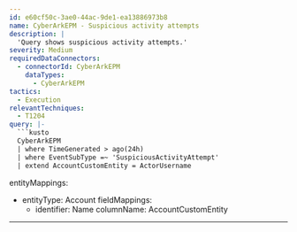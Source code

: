 ```yaml
---
id: e60cf50c-3ae0-44ac-9de1-ea13886973b8
name: CyberArkEPM - Suspicious activity attempts
description: |
  'Query shows suspicious activity attempts.'
severity: Medium
requiredDataConnectors:
  - connectorId: CyberArkEPM
    dataTypes:
      - CyberArkEPM
tactics:
  - Execution
relevantTechniques:
  - T1204
query: |-
  ```kusto
  CyberArkEPM
  | where TimeGenerated > ago(24h)
  | where EventSubType =~ 'SuspiciousActivityAttempt'
  | extend AccountCustomEntity = ActorUsername
  ```
entityMappings:
  - entityType: Account
    fieldMappings:
      - identifier: Name
        columnName: AccountCustomEntity
---
```


